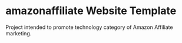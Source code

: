 # amazonaffiliate Website Template
Project intended to promote technology category of Amazon Affiliate marketing.
